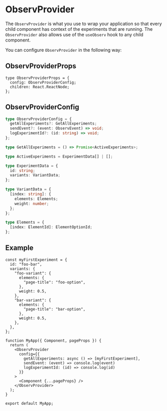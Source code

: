 # ObservProvider

The `ObservProvider` is what you use to wrap your application so that every child component has context of the experiments that are running. The `ObservProvider` also allows use of the `useObserv` hook to any child component.

You can configure `ObservProvider` in the following way:

## ObservProviderProps

```tsx
type ObservProviderProps = {
  config: ObservProviderConfig;
  children: React.ReactNode;
};
```

## ObservProviderConfig

```ts
type ObservProviderConfig = {
  getAllExperiments?: GetAllExperiments;
  sendEvent?: (event: ObservEvent) => void;
  logExperimentId?: (id: string) => void;
};

type GetAllExperiments = () => Promise<ActiveExperiments>;

type ActiveExperiments = ExperimentData[] | [];

type ExperimentData = {
  id: string;
  variants: VariantData;
};

type VariantData = {
  [index: string]: {
    elements: Elements;
    weight: number;
  };
};

type Elements = {
  [index: ElementId]: ElementOptionId;
};
```

## Example

```tsx
const myFirstExperiment = {
  id: "foo-bar",
  variants: {
    "foo-variant": {
      elements: {
        "page-title": "foo-option",
      },
      weight: 0.5,
    },
    "bar-variant": {
      elements: {
        "page-title": "bar-option",
      },
      weight: 0.5,
    },
  },
};

function MyApp({ Component, pageProps }) {
  return (
    <ObservProvider
      config={{
        getAllExperiments: async () => [myFirstExperiment],
        sendEvent: (event) => console.log(event)
        logExperimentId: (id) => console.log(id)
      }}
    >
      <Component {...pageProps} />
    </ObservProvider>
  );
}

export default MyApp;
```
